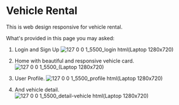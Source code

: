 # Vehicle Rental
This is web design responsive for vehicle rental.

What's provided in this page you may asked:
1. Login and Sign Up
![127 0 0 1_5500_login html(Laptop 1280x720)](https://user-images.githubusercontent.com/22422287/147448461-a8cad396-1780-40af-8d22-b11713a7218a.png)

2. Home with beautiful and responsive vehicle card.
![127 0 0 1_5500_(Laptop 1280x720)](https://user-images.githubusercontent.com/22422287/147448326-fb61366a-89f6-474f-bfd8-b244067edcf6.png)

3. User Profile.
![127 0 0 1_5500_profile html(Laptop 1280x720)](https://user-images.githubusercontent.com/22422287/147448472-3d7678c9-3e55-4707-a0c1-61f28bbb0305.png)

4. And vehicle detail.
![127 0 0 1_5500_detail-vehicle html(Laptop 1280x720)](https://user-images.githubusercontent.com/22422287/147448486-ba01d4a6-e140-40ca-b6fd-4f94cfa68d83.png)

